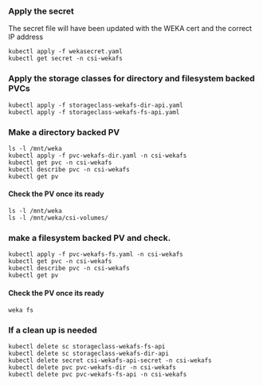 ### Apply the secret
The secret file will have been updated with the WEKA cert and the correct IP address
```
kubectl apply -f wekasecret.yaml
kubectl get secret -n csi-wekafs
```
### Apply the storage classes for directory and filesystem backed PVCs
```
kubectl apply -f storageclass-wekafs-dir-api.yaml
kubectl apply -f storageclass-wekafs-fs-api.yaml
```
### Make a directory backed PV
```
ls -l /mnt/weka
kubectl apply -f pvc-wekafs-dir.yaml -n csi-wekafs
kubectl get pvc -n csi-wekafs
kubectl describe pvc -n csi-wekafs
kubectl get pv
```
#### Check the PV once its ready
```
ls -l /mnt/weka
ls -l /mnt/weka/csi-volumes/
```
### make a filesystem backed PV and check.  
```
kubectl apply -f pvc-wekafs-fs.yaml -n csi-wekafs
kubectl get pvc -n csi-wekafs
kubectl describe pvc -n csi-wekafs
kubectl get pv
```
#### Check the PV once its ready
```
weka fs
```
### If a clean up is needed
```
kubectl delete sc storageclass-wekafs-fs-api 
kubectl delete sc storageclass-wekafs-dir-api 
kubectl delete secret csi-wekafs-api-secret -n csi-wekafs
kubectl delete pvc pvc-wekafs-dir -n csi-wekafs
kubectl delete pvc pvc-wekafs-fs-api -n csi-wekafs
```

